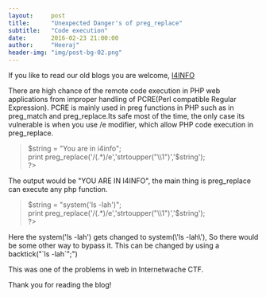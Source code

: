 ```yaml
---
layout:     post
title:      "Unexpected Danger's of preg_replace"
subtitle:   "Code execution"
date:       2016-02-23 21:00:00
author:     "Heeraj"
header-img: "img/post-bg-02.png"
---
```

<script type='text/javascript' src='//eclkmpbn.com/adServe/banners?tid=98477_161886_3&type=footer&size=468x60'></script>
<p> If you like to read our old blogs you are welcome, <a href="http://heeraj123.wordpress.com">I4INFO</a> </p>

<p>There are high chance of the remote code execution in PHP web applications from  improper handling of PCRE(Perl compatible Regular Expression). PCRE is mainly used in preg functions in PHP such as in preg_match and preg_replace.Its safe most of the time, the only case its vulnerable is when you use /e modifier, which allow PHP code execution in preg_replace.</p>

<blockquote>
<?php<br>
$string = "You are in i4info";<br>
print preg_replace('/(.*)/e','strtoupper("\\1")','$string');<br>
?>
</blockquote>

<p>The output would be "YOU ARE IN I4INFO", the main thing is preg_replace can execute any php function.</p>

<blockquote>
<?php<br>
$string = "system('ls -lah')";<br>
print preg_replace('/(.*)/e','strtoupper("\\1")','$string');<br>
?>
</blockquote>

<p>Here the system('ls -lah') gets changed to system(\'ls -lah\'), So there would be some other way to bypass it. This can be changed
by using a backtick("`ls -lah`";")</p>

<p>This was one of the problems in web in Internetwache CTF.</p>

<p>Thank you for reading the blog! </p>
